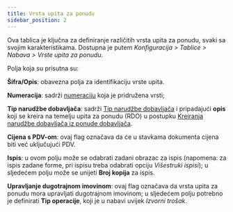 ```yaml
---
title: Vrsta upita za ponudu
sidebar_position: 2
---
```


Ova tablica je ključna za definiranje različitih vrsta upita za ponudu, svaki sa svojim karakteristikama. Dostupna je putem *Konfiguracija > Tablice > Nabava > Vrste upita za ponudu*.     

Polja koja su prisutna su: 

**Šifra/Opis**: obavezna polja za identifikaciju vrste upita.

**Numeracija**: sadrži [numeraciju](/docs/configurations/tables/fluentis-numerations) koja je pridružena vrsti;        

**Tip narudžbe dobavljača**: sadrži [Tip narudžbe dobavljača](/docs/configurations/tables/purchase/purchase-orders-type) i pripadajući **opis** koji se kreira na temelju upita za ponudu (RDO) u postupku [Kreiranja narudžbe dobavljača iz ponude dobavljača](/docs/purchase/offer-request/procedures/order-creation).         

**Cijena s PDV-om**: ovaj flag označava da će u stavkama dokumenta cijena biti već uključujući PDV.

**Ispis**: u ovom polju može se odabrati zadani obrazac za ispis (napomena: za ispis zadane forme, pri ispisu treba odabrati opciju  *Višestruki ispisi*); u sljedećem polju može se unijeti **Broj kopija** za ispis.    

**Upravljanje dugotrajnom imovinom**: ovaj flag označava da vrsta upita za ponudu mora upravljati dugotrajnom imovinom; u sljedećem polju potrebno je definirati **Tip operacije**, koji je u nabavi uvijek *Izvorni trošak*.     

